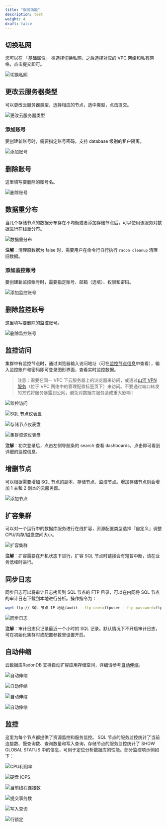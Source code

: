 ```yaml
---
title: "服务功能"
description: test
weight: 4
draft: false
---
```


## 切换私网

您可以在 「基础属性」 栏选择切换私网，之后选择对应的 VPC 网络和私有网络，点击提交即可。

![切换私网](../../_images/change_vxnet.png)

## 更改云服务器类型

可以更改云服务器类型，选择相应的节点，选中类型，点击提交。

![更改云服务器类型](../../_images/change_host_type.png)

### 添加账号

要创建新账号时，需要指定账号密码，支持 database 级别的租户隔离。

![添加账号](../../_images/add_user.png)

## 删除账号

这里填写要删除的账号名。

![删除账号](../../_images/del_user.png)

## 数据重分布

当几个存储节点的数据分布存在不均衡或者添加存储节点后，可以使用该服务对数据进行在线重分布。

![数据重分布](../../_images/rebalance_data.png)

**注解**：清理原数据为 false 时，需要用户在命令行自行执行 `radon cleanup` 清理旧数据。

### 添加监控账号

要创建新监控账号时，需要指定账号、邮箱（选填）、权限和密码。

![添加监控账号](../../_images/add_grafana_user.png)

## 删除监控账号

这里填写要删除的监控账号。

![删除监控账号](../../_images/del_grafana_user.png)

## 监控访问

集群中有监控节点时，通过浏览器输入访问地址（可在[监控节点信息](./#监控节点信息)中查看），输入监控账户和密码即可登录图形界面，查看实时监控数据。

> 注意：需要在同一 VPC 下云服务器上的浏览器来访问，或通过[山河 VPN 服务](https://docsv3.shanhe.com/network/vpc/manual/vpn/)（位于 VPC 网络中的管理配置标签页下）来访问。不要通过端口转发的方式将服务暴露到公网，避免对数据库服务造成重大影响！

![监控访问](../../_images/search_dashbords.png)

![SQL 节点仪表盘](../../_images/radon_dashboards.png)

![存储节点仪表盘](../../_images/xenon_dashboards.png)

![集群资源仪表盘](../../_images/node_dashboards.png)

**注解**：初次登录后，点击左侧导航条的 search 查看 dashboards，点击即可看到详细的监控信息。

## 增删节点

可以根据需要增加 SQL 节点的副本、存储节点、监控节点。增加存储节点则会增加 1 主和 2 副本的云服务器。

![添加节点](../../_images/add_nodes.png)

## 扩容集群

可以对一个运行中的数据库服务进行在线扩容，资源配置类型选择『自定义』调整 CPU/内存/磁盘空间大小。

![扩容集群](../../_images/scale.png)

**注解**：扩容需要在开机状态下进行，扩容 SQL 节点时链接会有短暂中断，请在业务低峰时进行。

## 同步日志

同步日志可以将审计日志拷贝到 SQL 节点的 FTP 目录，可以在内网将 SQL 节点的审计日志下载到本地进行分析。操作指令为：

```bash
wget ftp:// SQL 节点 IP 地址/audit --ftp-user=ftpuser --ftp-password=ftppassword
```

![同步日志](../../_images/copy_logs.png)

**注解**：审计日志只记录最近一个小时的 SQL 记录。默认情况下不开启审计日志，可在初始化集群时或配置参数里设置开启。

## 自动伸缩

云数据库RadonDB 支持自动扩容应用存储空间，详细请参考[自动伸缩](https://docsv3.shanhe.com/operation/autoscaling/)。

![自动伸缩](../../_images/autoscaling_1.png)

![自动伸缩](../../_images/autoscaling_2.png)

![自动伸缩](../../_images/autoscaling_3.png)

![自动伸缩](../../_images/autoscaling_4.png)

## 监控

这里为每个节点都提供了资源监控和服务监控。 SQL 节点的服务监控统计了当前连接数、慢查询数、查询数量和写入查询，存储节点的服务监控统计了 SHOW GLOBAL STATUS 中的信息，可用于定位分析数据库的性能。部分监控项示例如下：

![CPU利用率](../../_images/cpu_monitor.png)

![硬盘 IOPS](../../_images/iops_monitor.png)

![当前线程连接数](../../_images/threads_connected.png)

![提交事务数](../../_images/commit_monitor.png)

![写入查询](../../_images/write_monitor.png)

![行锁定](../../_images/lock_monitor.png)